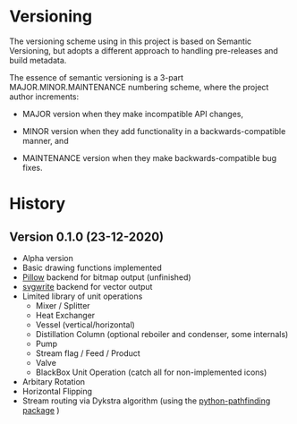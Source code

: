# Versioning

The versioning scheme using in this project is based on Semantic Versioning, but adopts a different approach to handling pre-releases and build metadata.

The essence of semantic versioning is a 3-part MAJOR.MINOR.MAINTENANCE numbering scheme, where the project author increments:

* MAJOR version when they make incompatible API changes,

* MINOR version when they add functionality in a backwards-compatible manner, and

* MAINTENANCE version when they make backwards-compatible bug fixes.


# History
## Version 0.1.0 (23-12-2020)
* Alpha version
* Basic drawing functions implemented
* [Pillow](https://github.com/python-pillow/Pillow) backend for bitmap output (unfinished)
* [svgwrite](https://github.com/mozman/svgwrite) backend for vector output
* Limited library of unit operations
  * Mixer / Splitter
  * Heat Exchanger
  * Vessel (vertical/horizontal)
  * Distillation Column (optional reboiler and condenser, some internals)
  * Pump
  * Stream flag / Feed / Product
  * Valve
  * BlackBox Unit Operation (catch all for non-implemented icons)
* Arbitary Rotation
* Horizontal Flipping
* Stream routing via Dykstra algorithm (using the  [python-pathfinding package](https://github.com/brean/python-pathfinding) )

